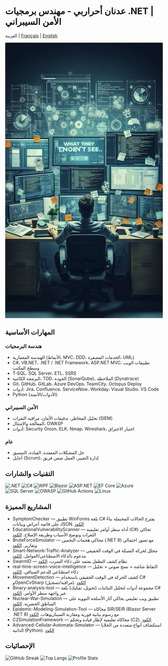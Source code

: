 # عدنان أحراربي - مهندس برمجيات ‎.NET | الأمن السيبراني

العربية | [Français](./README.fr.md) | [English](./README.en.md)

![صورة الملف الشخصي](./imgEng.jpeg)

## المهارات الأساسية

### هندسة البرمجيات

- الهندسة المعمارية (الأنماط، MVC، DDD، الخدمات المصغرة، UML)
- ‎C#‎، ‎VB.NET‎، ‎.NET / .NET Framework‎، ‎ASP.NET MVC‎، تطبيقات الويب وسطح المكتب
- ‎T‑SQL‎، ‎SQL Server‎، ‎ETL‎، ‎SSRS‎
- البرمجة الكائنية، ‎TDD‎، الجودة (SonarQube)، الملاحظة (Dynatrace)
- Git، GitHub، GitLab، Azure DevOps، TeamCity، Octopus Deploy
- أدوات: Jira، Confluence، ServiceNow، Workday، Visual Studio، VS Code
- Python (الأدوات/الأتمتة)

### الأمن السيبراني

- تحليل المخاطر، تدقيقات الأمان، مراقبة الثغرات (SIEM)
- المعالجة والامتثال، OWASP
- أدوات: Security Onion، ELK، Nmap، Wireshark، اختبار الاختراق

### عام

- حل المشكلات المعقدة، القيادة، التنسيق
- أجايل (Scrum)، إدارة التغيير، العمل ضمن فريق

## التقنيات والشارات

![.NET](https://img.shields.io/badge/.NET-512BD4?logo=dotnet&logoColor=white)
![C#](https://img.shields.io/badge/C%23-239120?logo=csharp&logoColor=white)
![WPF](https://img.shields.io/badge/WPF-6A1577?logo=windows&logoColor=white)
![Blazor](https://img.shields.io/badge/Blazor-5C2D91?logo=blazor&logoColor=white)
![ASP.NET](https://img.shields.io/badge/ASP.NET-512BD4?logo=dotnet&logoColor=white)
![EF Core](https://img.shields.io/badge/EF%20Core-512BD4?logo=database&logoColor=white)
![Azure](https://img.shields.io/badge/Azure-0078D4?logo=microsoftazure&logoColor=white)
![SQL Server](https://img.shields.io/badge/SQL%20Server-CC2927?logo=microsoftsqlserver&logoColor=white)
![OWASP](https://img.shields.io/badge/Security-OWASP-black?logo=owasp&logoColor=white)
![GitHub Actions](https://img.shields.io/badge/GitHub%20Actions-2088FF?logo=githubactions&logoColor=white)
![Linux](https://img.shields.io/badge/Linux-FCC624?logo=linux&logoColor=black)

## المشاريع المميزة

- SymptomChecker — تطبيق ‎WinForms‎ بلغة ‎C#‎ يقترح الحالات المحتملة بناءً على قائمة أعراض وبيانات JSON. [الكود](https://github.com/arhadnane/SymptomChecker)
- EducationalVulnerabilityScanner — أداة سطر أوامر تعليمية (‎C#‎) تحاكي الثغرات وتوضح الأسباب وطريقة الإصلاح. [الكود](https://github.com/arhadnane/EducationalVulnerabilityScanner)
- BruteForceSimulator — محاكي هجمات التخمين (‎.NET 8‎) مع تصور احتمالي وتقارير. [الكود](https://github.com/arhadnane/BruteForceSimulator)
- Smart-Network-Traffic-Analyzer — محلل لحركة الشبكة في الوقت الحقيقي مدعوم بالذكاء الاصطناعي/العوامل. [الكود](https://github.com/arhadnane/Smart-Network-Traffic-Analyzer)
- SwarmID — نظام كشف التطفل يعتمد على ذكاء السرب. [الكود](https://github.com/arhadnane/SwarmID-Intrusion-Detection-System)
- real-time-screen-voice-intelligence — التقاط شاشة + نسخ صوتي + تحليل ذكاء اصطناعي للدعم السياقي. [الكود](https://github.com/arhadnane/real-time-screen-voice-intelligence)
- MovementDetection — كشف الحركة في الوقت الحقيقي باستخدام ‎C#‎ و‎OpenCvSharp‎ (مراقبة/تسجيل). [الكود](https://github.com/arhadnane/MovementDetection)
- Binary-analysis-tool — مجموعة أدوات لتحليل الثنائيات (تحويل، تفكيك) بلغة ‎C#‎ عبر واجهة سطر الأوامر. [الكود](https://github.com/arhadnane/Binary-analysis-tool)
- Nuclear-War-Simulation — تطبيق ويب تعليمي يحاكي آثار الأسلحة النووية على المناطق الحضرية. [الكود](https://github.com/arhadnane/Nuclear-War-Simulation)
- Epidemic-Modeling-Simulation-Tool — محاكاة ‎SIR/SEIR‎ (‎Blazor Server .NET 8‎) مع رسوم بيانية فورية ومقارنة السيناريوهات. [الكود](https://github.com/arhadnane/Epidemic-Modeling-Simulation-Tool)
- C2SimulationFramework — محاكاة تعليمية لإطار قيادة وتحكم (C2). [الكود](https://github.com/arhadnane/C2SimulationFramework)
- Advanced-Cellular-Automata-Simulator — استكشاف أنواع متعددة من الخلايا الذاتية (‎Python‎). [الكود](https://github.com/arhadnane/Advanced-Cellular-Automata-Simulator)

## الإحصائيات

![GitHub Streak](https://streak-stats.demolab.com?user=arhadnane&theme=default)
![Top Langs](https://github-readme-stats.vercel.app/api/top-langs/?username=arhadnane&layout=compact)
![Profile Stats](https://github-readme-stats.vercel.app/api?username=arhadnane&show_icons=true)
